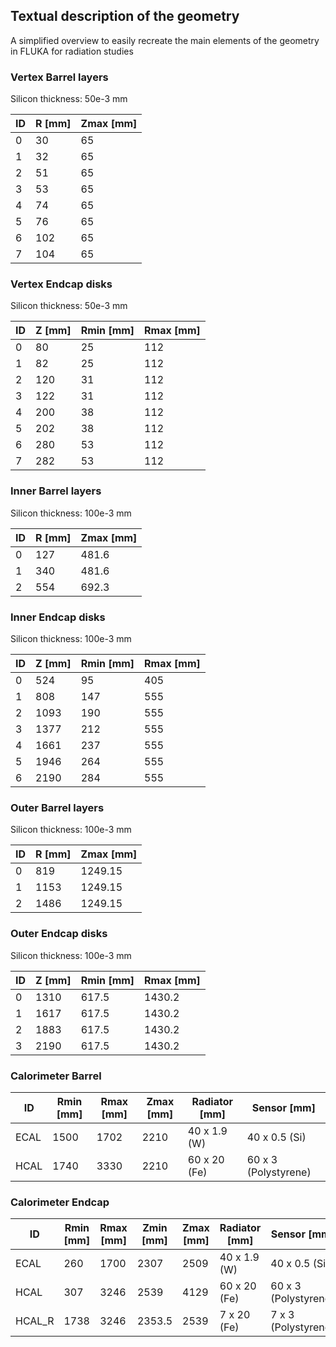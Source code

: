 ## Textual description of the geometry
A simplified overview to easily recreate the main elements of the geometry in FLUKA for radiation studies

### Vertex Barrel layers
Silicon thickness: 50e-3 mm

|ID	| R	[mm]	| Zmax [mm] |
|---|-----------|-----------|
|0	| 30		| 65        |
|1	| 32		| 65        |
|2	| 51		| 65        |
|3	| 53		| 65        |
|4	| 74		| 65        |
|5	| 76		| 65        |
|6	| 102		| 65        |
|7	| 104		| 65        |


### Vertex Endcap disks
Silicon thickness: 50e-3 mm

|ID	| Z	[mm]	| Rmin [mm] | Rmax [mm] |
|---|-----------|-----------|-----------|
|0	| 80		| 25        | 112		|
|1	| 82		| 25        | 112		|
|2	| 120		| 31        | 112		|
|3	| 122		| 31        | 112		|
|4	| 200		| 38        | 112		|
|5	| 202		| 38        | 112		|
|6	| 280		| 53        | 112		|
|7	| 282		| 53        | 112		|


### Inner Barrel layers
Silicon thickness: 100e-3 mm

|ID	| R	[mm]	| Zmax [mm] |
|---|-----------|-----------|
|0	| 127		| 481.6     |
|1	| 340		| 481.6     |
|2	| 554		| 692.3     |


### Inner Endcap disks
Silicon thickness: 100e-3 mm

|ID	| Z	[mm]	| Rmin [mm] | Rmax [mm] |
|---|-----------|-----------|-----------|
|0	| 524		| 95        | 405		|
|1	| 808		| 147       | 555		|
|2	| 1093		| 190       | 555		|
|3	| 1377		| 212       | 555		|
|4	| 1661		| 237       | 555		|
|5	| 1946		| 264       | 555		|
|6	| 2190		| 284       | 555		|


### Outer Barrel layers
Silicon thickness: 100e-3 mm

|ID	| R	[mm]	| Zmax [mm] |
|---|-----------|-----------|
|0	| 819		| 1249.15   |
|1	| 1153		| 1249.15   |
|2	| 1486		| 1249.15   |


### Outer Endcap disks
Silicon thickness: 100e-3 mm

|ID	| Z	[mm]	| Rmin [mm] | Rmax [mm] |
|---|-----------|-----------|-----------|
|0	| 1310		| 617.5     | 1430.2	|
|1	| 1617		| 617.5     | 1430.2	|
|2	| 1883		| 617.5     | 1430.2	|
|3	| 2190		| 617.5     | 1430.2	|


### Calorimeter Barrel

|ID		| Rmin	[mm]| Rmax [mm]	| Zmax [mm] | Radiator [mm]	| Sensor [mm]			|
|-------|-----------|-----------|-----------|---------------|-----------------------|
|ECAL	| 1500		| 1702   	| 2210		| 40 x 1.9 (W)	| 40 x 0.5 (Si)			|
|HCAL	| 1740		| 3330   	| 2210		| 60 x 20 (Fe)	| 60 x 3 (Polystyrene)	|

### Calorimeter Endcap
|ID		| Rmin	[mm]| Rmax [mm]	| Zmin [mm] | Zmax [mm]	| Radiator [mm]	| Sensor [mm]			|
|-------|-----------|-----------|-----------|-----------|---------------|-----------------------|
|ECAL	| 260		| 1700   	| 2307		| 2509		| 40 x 1.9 (W)	| 40 x 0.5 (Si)			|
|HCAL	| 307		| 3246   	| 2539		| 4129		| 60 x 20 (Fe)	| 60 x 3 (Polystyrene)	|
|HCAL_R	| 1738		| 3246   	| 2353.5	| 2539		| 7 x 20 (Fe)	| 7 x 3 (Polystyrene)	|
